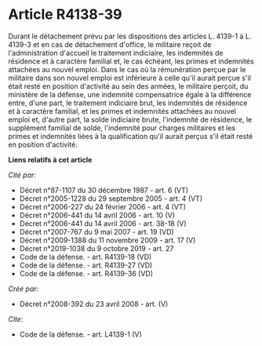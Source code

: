 # Article R4138-39

Durant le détachement prévu par les dispositions des articles L. 4139-1 à L. 4139-3 et en cas de détachement d'office, le
militaire reçoit de l'administration d'accueil le traitement indiciaire, les indemnités de résidence et à caractère familial
et, le cas échéant, les primes et indemnités attachées au nouvel emploi. Dans le cas où la rémunération perçue par le
militaire dans son nouvel emploi est inférieure à celle qu'il aurait perçue s'il était resté en position d'activité au sein
des armées, le militaire perçoit, du ministère de la défense, une indemnité compensatrice égale à la différence entre, d'une
part, le traitement indiciaire brut, les indemnités de résidence et à caractère familial, et les primes et indemnités
attachées au nouvel emploi et, d'autre part, la solde indiciaire brute, l'indemnité de résidence, le supplément familial de
solde, l'indemnité pour charges militaires et les primes et indemnités liées à la qualification qu'il aurait perçus s'il
était resté en position d'activité.

**Liens relatifs à cet article**

_Cité par_:

  - Décret n°87-1107 du 30 décembre 1987 - art. 6 (VT)
  - Décret n°2005-1228 du 29 septembre 2005 - art. 4 (VT)
  - Décret n°2006-227 du 24 février 2006 - art. 4 (VT)
  - Décret n°2006-441 du 14 avril 2006 - art. 10 (V)
  - Décret n°2006-441 du 14 avril 2006 - art. 38-18 (V)
  - Décret n°2007-767 du 9 mai 2007 - art. 19 (VD)
  - Décret n°2009-1388 du 11 novembre 2009 - art. 17 (V)
  - Décret n°2019-1038 du 9 octobre 2019 - art. 27
  - Code de la défense. - art. R4139-18 (VD)
  - Code de la défense. - art. R4139-27 (VD)
  - Code de la défense. - art. R4139-36 (VD)

_Créé par_:

  - Décret n°2008-392 du 23 avril 2008 - art. (V)

_Cite_:

  - Code de la défense. - art. L4139-1 (V)
